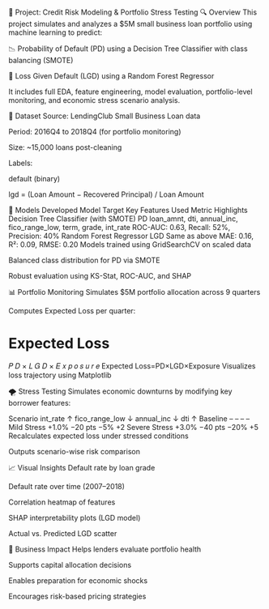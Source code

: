 📘 Project: Credit Risk Modeling & Portfolio Stress Testing
🔍 Overview
This project simulates and analyzes a $5M small business loan portfolio using machine learning to predict:

📉 Probability of Default (PD) using a Decision Tree Classifier with class balancing (SMOTE)

💸 Loss Given Default (LGD) using a Random Forest Regressor

It includes full EDA, feature engineering, model evaluation, portfolio-level monitoring, and economic stress scenario analysis.

🧩 Dataset
Source: LendingClub Small Business Loan data

Period: 2016Q4 to 2018Q4 (for portfolio monitoring)

Size: ~15,000 loans post-cleaning

Labels:

default (binary)

lgd = (Loan Amount − Recovered Principal) / Loan Amount

🧪 Models Developed
Model	Target	Key Features Used	Metric Highlights
Decision Tree Classifier (with SMOTE)	PD	loan_amnt, dti, annual_inc, fico_range_low, term, grade, int_rate	ROC-AUC: 0.63, Recall: 52%, Precision: 40%
Random Forest Regressor	LGD	Same as above	MAE: 0.16, R²: 0.09, RMSE: 0.20
Models trained using GridSearchCV on scaled data

Balanced class distribution for PD via SMOTE

Robust evaluation using KS-Stat, ROC-AUC, and SHAP

📊 Portfolio Monitoring
Simulates $5M portfolio allocation across 9 quarters

Computes Expected Loss per quarter:

Expected Loss
=
𝑃
𝐷
×
𝐿
𝐺
𝐷
×
𝐸
𝑥
𝑝
𝑜
𝑠
𝑢
𝑟
𝑒
Expected Loss=PD×LGD×Exposure
Visualizes loss trajectory using Matplotlib

🌪️ Stress Testing
Simulates economic downturns by modifying key borrower features:

Scenario	int_rate ↑	fico_range_low ↓	annual_inc ↓	dti ↑
Baseline	–	–	–	–
Mild Stress	+1.0%	−20 pts	−5%	+2
Severe Stress	+3.0%	−40 pts	−20%	+5
Recalculates expected loss under stressed conditions

Outputs scenario-wise risk comparison

📈 Visual Insights
Default rate by loan grade

Default rate over time (2007–2018)

Correlation heatmap of features

SHAP interpretability plots (LGD model)

Actual vs. Predicted LGD scatter

💼 Business Impact
Helps lenders evaluate portfolio health

Supports capital allocation decisions

Enables preparation for economic shocks

Encourages risk-based pricing strategies
